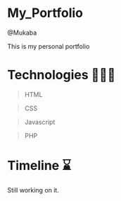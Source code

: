 # My_Portfolio
@Mukaba

This is my personal portfolio

# Technologies 👨🏽‍💻
> HTML

> CSS

> Javascript

> PHP

# Timeline ⌛
Still working on it.